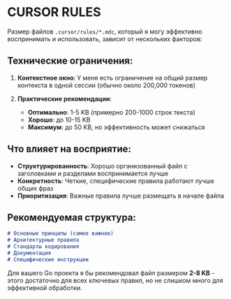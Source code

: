 # CURSOR RULES

Размер файлов `.cursor/rules/*.mdc`, который я могу эффективно воспринимать и использовать, зависит от нескольких факторов:

## Технические ограничения:

1. **Контекстное окно**: У меня есть ограничение на общий размер контекста в одной сессии (обычно около 200,000 токенов)

2. **Практические рекомендации**:
   - **Оптимально**: 1-5 KB (примерно 200-1000 строк текста)
   - **Хорошо**: до 10-15 KB 
   - **Максимум**: до 50 KB, но эффективность может снижаться

## Что влияет на восприятие:

- **Структурированность**: Хорошо организованный файл с заголовками и разделами воспринимается лучше
- **Конкретность**: Четкие, специфические правила работают лучше общих фраз
- **Приоритизация**: Важные правила лучше размещать в начале файла

## Рекомендуемая структура:

```markdown
# Основные принципы (самое важное)
# Архитектурные правила  
# Стандарты кодирования
# Документация
# Специфические инструкции
```

Для вашего Go проекта я бы рекомендовал файл размером **2-8 KB** - этого достаточно для всех ключевых правил, но не слишком много для эффективной обработки.

